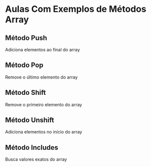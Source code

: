 # Aulas Com Exemplos de Métodos Array

## Método Push
Adiciona elementos ao final do array

## Método Pop 
Remove o último elemento do array

## Método Shift
Remove o primeiro elemento do array

## Método Unshift 
Adiciona elementos no início do array

## Método Includes 
Busca valores exatos do array 